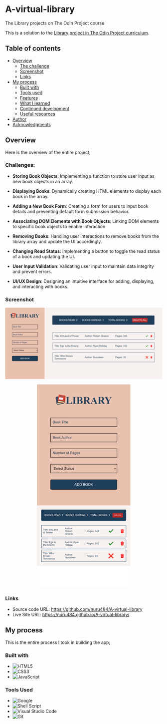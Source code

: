 # A-virtual-library

The Library projects on The Odin Project course

This is a solution to the [Library project in The Odin Project curriculum](https://www.theodinproject.com/lessons/node-path-javascript-library).

## Table of contents

- [Overview](#overview)
  - [The challenge](#the-challenge)
  - [Screenshot](#screenshot)
  - [Links](#links)
- [My process](#my-process)
  - [Built with](#built-with)
  - [Tools used](#tools-used)
  - [Features](#features)
  - [What I learned](#what-i-learned)
  - [Continued development](#continued-development)
  - [Useful resources](#useful-resources)
- [Author](#author)
- [Acknowledgments](#acknowledgments)

## Overview

Here is the overview of the entire project;

### Challenges:

- **Storing Book Objects**: Implementing a function to store user input as new book objects in an array.

- **Displaying Books**: Dynamically creating HTML elements to display each book in the array.

- **Adding a New Book Form**: Creating a form for users to input book details and preventing default form submission behavior.

- **Associating DOM Elements with Book Objects**: Linking DOM elements to specific book objects to enable interaction.

- **Removing Books**: Handling user interactions to remove books from the library array and update the UI accordingly.

- **Changing Read Status**: Implementing a button to toggle the read status of a book and updating the UI.

- **User Input Validation**: Validating user input to maintain data integrity and prevent errors.

- **UI/UX Design**: Designing an intuitive interface for adding, displaying, and interacting with books.

### Screenshot

![Desktop-view-of-app](./src/assets/desktop-view.png)

<div align="center">
  <img src="./src/assets/mobile-view.png" alt="mobile-view-of-app" width="300">
</div>

### Links

- Source code URL: https://github.com/nuru484/A-virtual-library
- Live Site URL: https://nuru484.github.io/A-virtual-library/

## My process

This is the entire process I took in building the app;

### Built with

- ![HTML5](https://img.shields.io/badge/html5-%23E34F26.svg?style=for-the-badge&logo=html5&logoColor=white)
- ![CSS3](https://img.shields.io/badge/css3-%231572B6.svg?style=for-the-badge&logo=css3&logoColor=white)
- ![JavaScript](https://img.shields.io/badge/javascript-%23323330.svg?style=for-the-badge&logo=javascript&logoColor=%23F7DF1E)

### Tools Used

- ![Google](https://img.shields.io/badge/google-4285F4?style=for-the-badge&logo=google&logoColor=white)
- ![Shell Script](https://img.shields.io/badge/Terminal-%23121011.svg?style=for-the-badge&logo=gnu-bash&logoColor=white)
- ![Visual Studio Code](https://img.shields.io/badge/Visual%20Studio%20Code-0078d7.svg?style=for-the-badge&logo=visual-studio-code&logoColor=white)
- ![Git](https://img.shields.io/badge/Git-%23F05032.svg?style=for-the-badge&logo=git&logoColor=white)
